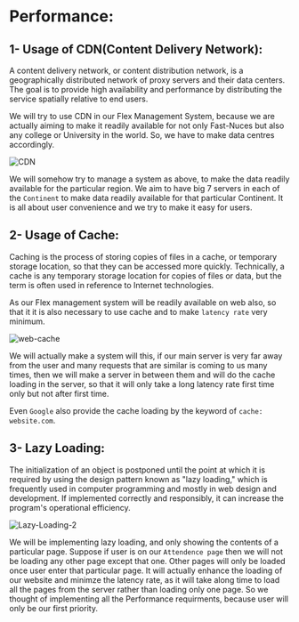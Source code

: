# Performance:

## 1- Usage of CDN(Content Delivery Network):
A content delivery network, or content distribution network, is a geographically distributed network 
of proxy servers and their data centers. The goal is to provide high availability and performance by 
distributing the service spatially relative to end users.

We will try to use CDN in our Flex Management System, because we are actually aiming to make it readily available
for not only Fast-Nuces but also any college or University in the world. So, we have to make data centres accordingly.

![CDN](https://user-images.githubusercontent.com/105812482/206721659-b0e62516-2f6a-4d9e-aa14-4c4ab01e0244.png)

We will somehow try to manage a system as above, to make the data readily available for the particular region.
We aim to have big 7 servers in each of the `Continent` to make data readily available for that particular
Continent. It is all about user convenience and we try to make it easy for users.

## 2- Usage of Cache:
Caching is the process of storing copies of files in a cache, or temporary storage location, so that they can be accessed more quickly. 
Technically, a cache is any temporary storage location for copies of files or data, but the term is often used in reference to 
Internet technologies.

As our Flex management system will be readily available on web also, so that it it is also necessary to use cache and to make 
`latency rate` very minimum.

![web-cache](https://user-images.githubusercontent.com/105812482/206723284-4034f03d-54d9-455c-bdeb-42b60eddaedc.png)

We will actually make a system will this, if our main server is very far away from the user and many requests that 
are similar is coming to us many times, then we will make a server in between them and will do the cache loading in
the server, so that it will only take a long latency rate first time only but not after first time.

Even `Google` also provide the cache loading by the keyword of `cache: website.com`.

## 3-  Lazy Loading:
The initialization of an object is postponed until the point at which it is required by using the design pattern known as "lazy loading," 
which is frequently used in computer programming and mostly in web design and development. If implemented correctly and responsibly, 
it can increase the program's operational efficiency.

![Lazy-Loading-2](https://user-images.githubusercontent.com/105812482/206724970-ba51b18d-dffe-4c95-8547-edee4cd2ca9b.jpg)

We will be implementing lazy loading, and only showing the contents of a particular page. Suppose if user is on our `Attendence page`
then we will not be loading any other page except that one. Other pages will only be loaded once user enter that particular page.
It will actually enhance the loading of our website and minimze the latency rate, as it will take along time to load all the pages
from the server rather than loading only one page. So we thought of implementing all the Performance requirments, because user will
only be our first priority.




